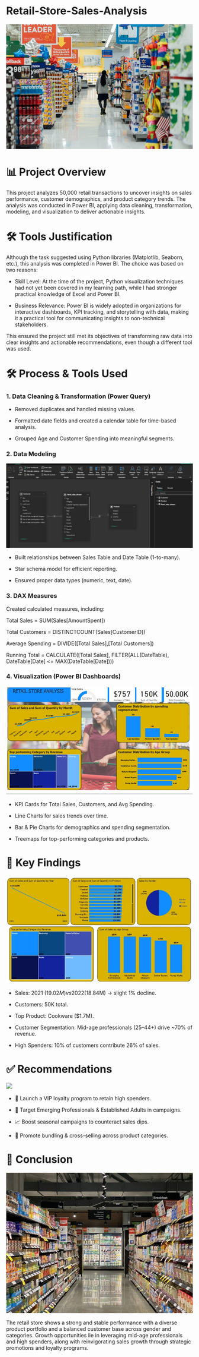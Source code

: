 # Retail-Store-Sales-Analysis
![](https://github.com/christopherstanleyobinna-rgb/Retail-Store-Sales-Analysis/blob/main/Retail_pic.jpeg)

# 📊 Project Overview

This project analyzes 50,000 retail transactions to uncover insights on sales performance, customer demographics, and product category trends.
The analysis was conducted in Power BI, applying data cleaning, transformation, modeling, and visualization to deliver actionable insights.

# 🛠️ Tools Justification

Although the task suggested using Python libraries (Matplotlib, Seaborn, etc.), this analysis was completed in Power BI. The choice was based on two reasons:

- Skill Level: At the time of the project, Python visualization techniques had not yet been covered in my learning path, while I had stronger practical knowledge of Excel and Power BI.

- Business Relevance: Power BI is widely adopted in organizations for interactive dashboards, KPI tracking, and storytelling with data, making it a practical tool for communicating insights to non-technical stakeholders.

This ensured the project still met its objectives of transforming raw data into clear insights and actionable recommendations, even though a different tool was used.

# 🛠️ Process & Tools Used
### 1. Data Cleaning & Transformation (Power Query)

- Removed duplicates and handled missing values.

- Formatted date fields and created a calendar table for time-based analysis.

- Grouped Age and Customer Spending into meaningful segments.

### 2. Data Modeling
![](modelling.jpg)

- Built relationships between Sales Table and Date Table (1-to-many).

- Star schema model for efficient reporting.

- Ensured proper data types (numeric, text, date).

### 3. DAX Measures

Created calculated measures, including:

Total Sales = SUM(Sales[AmountSpent])

Total Customers = DISTINCTCOUNT(Sales[CustomerID])

Average Spending = DIVIDE([Total Sales],[Total Customers])

Running Total = CALCULATE([Total Sales], FILTER(ALL(DateTable), DateTable[Date] <= MAX(DateTable[Date])))

### 4. Visualization (Power BI Dashboards)
![](Retail_dashboard.jpg)

- KPI Cards for Total Sales, Customers, and Avg Spending.

- Line Charts for sales trends over time.

- Bar & Pie Charts for demographics and spending segmentation.

- Treemaps for top-performing categories and products.

# 🔑 Key Findings

![](Retail_report.jpg)

- Sales: 2021 ($19.02M) vs 2022 ($18.84M) → slight 1% decline.

- Customers: 50K total.

- Top Product: Cookware ($1.7M).

- Customer Segmentation: Mid-age professionals (25–44+) drive ~70% of revenue.

- High Spenders: 10% of customers contribute 26% of sales.

# ✅ Recommendations
![](Retail-reports)
- 🎯 Launch a VIP loyalty program to retain high spenders.

- 👥 Target Emerging Professionals & Established Adults in campaigns.

- 📈 Boost seasonal campaigns to counteract sales dips.

- 🛒 Promote bundling & cross-selling across product categories.

# 📌 Conclusion
![](Retail_.jpeg)

The retail store shows a strong and stable performance with a diverse product portfolio and a balanced customer base across gender and categories. Growth opportunities lie in leveraging mid-age professionals and high spenders, along with reinvigorating sales growth through strategic promotions and loyalty programs.
